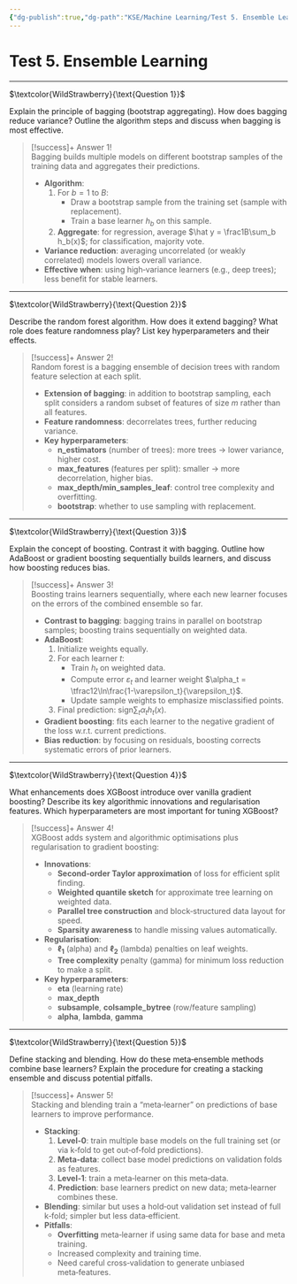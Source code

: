 ```yaml
---
{"dg-publish":true,"dg-path":"KSE/Machine Learning/Test 5. Ensemble Learning.md","permalink":"/kse/machine-learning/test-5-ensemble-learning/","tags":["kse","ai","machine-learning"],"created":"2025-04-16T00:59:25.636+03:00","updated":"2025-04-16T01:09:04.503+03:00"}
---
```



# Test 5. Ensemble Learning

---

$\textcolor{WildStrawberry}{\text{Question 1}}$

Explain the principle of bagging (bootstrap aggregating). How does bagging reduce variance? Outline the algorithm steps and discuss when bagging is most effective.

> [!success]+ Answer 1!  
> Bagging builds multiple models on different bootstrap samples of the training data and aggregates their predictions.
>
> - **Algorithm**:
>   1. For $b=1$ to $B$:
>      - Draw a bootstrap sample from the training set (sample with replacement).
>      - Train a base learner $h_b$ on this sample.
>   2. **Aggregate**: for regression, average $\hat y = \frac1B\sum_b h_b(x)$; for classification, majority vote.
> - **Variance reduction**: averaging uncorrelated (or weakly correlated) models lowers overall variance.
> - **Effective when**: using high‑variance learners (e.g., deep trees); less benefit for stable learners.

---

$\textcolor{WildStrawberry}{\text{Question 2}}$

Describe the random forest algorithm. How does it extend bagging? What role does feature randomness play? List key hyperparameters and their effects.

> [!success]+ Answer 2!  
> Random forest is a bagging ensemble of decision trees with random feature selection at each split.
>
> - **Extension of bagging**: in addition to bootstrap sampling, each split considers a random subset of features of size $m$ rather than all features.
> - **Feature randomness**: decorrelates trees, further reducing variance.
> - **Key hyperparameters**:
>   - **n_estimators** (number of trees): more trees → lower variance, higher cost.
>   - **max_features** (features per split): smaller → more decorrelation, higher bias.
>   - **max_depth/min_samples_leaf**: control tree complexity and overfitting.
>   - **bootstrap**: whether to use sampling with replacement.

---

$\textcolor{WildStrawberry}{\text{Question 3}}$

Explain the concept of boosting. Contrast it with bagging. Outline how AdaBoost or gradient boosting sequentially builds learners, and discuss how boosting reduces bias.

> [!success]+ Answer 3!  
> Boosting trains learners sequentially, where each new learner focuses on the errors of the combined ensemble so far.
>
> - **Contrast to bagging**: bagging trains in parallel on bootstrap samples; boosting trains sequentially on weighted data.
> - **AdaBoost**:
>   1. Initialize weights equally.
>   2. For each learner $t$:
>      - Train $h_t$ on weighted data.
>      - Compute error $\varepsilon_t$ and learner weight $\alpha_t = \tfrac12\ln\frac{1-\varepsilon_t}{\varepsilon_t}$.
>      - Update sample weights to emphasize misclassified points.
>   3. Final prediction: sign$\sum_t \alpha_t h_t(x)$.
> - **Gradient boosting**: fits each learner to the negative gradient of the loss w.r.t. current predictions.
> - **Bias reduction**: by focusing on residuals, boosting corrects systematic errors of prior learners.

---

$\textcolor{WildStrawberry}{\text{Question 4}}$

What enhancements does XGBoost introduce over vanilla gradient boosting? Describe its key algorithmic innovations and regularisation features. Which hyperparameters are most important for tuning XGBoost?

> [!success]+ Answer 4!  
> XGBoost adds system and algorithmic optimisations plus regularisation to gradient boosting:
>
> - **Innovations**:
>   - **Second‑order Taylor approximation** of loss for efficient split finding.
>   - **Weighted quantile sketch** for approximate tree learning on weighted data.
>   - **Parallel tree construction** and block‑structured data layout for speed.
>   - **Sparsity awareness** to handle missing values automatically.
> - **Regularisation**:
>   - **$\ell_1$** (alpha) and **$\ell_2$** (lambda) penalties on leaf weights.
>   - **Tree complexity** penalty (gamma) for minimum loss reduction to make a split.
> - **Key hyperparameters**:
>   - **eta** (learning rate)
>   - **max_depth**
>   - **subsample**, **colsample_bytree** (row/feature sampling)
>   - **alpha**, **lambda**, **gamma**

---

$\textcolor{WildStrawberry}{\text{Question 5}}$

Define stacking and blending. How do these meta‑ensemble methods combine base learners? Explain the procedure for creating a stacking ensemble and discuss potential pitfalls.

> [!success]+ Answer 5!  
> Stacking and blending train a “meta‑learner” on predictions of base learners to improve performance.
>
> - **Stacking**:
>   1. **Level‑0**: train multiple base models on the full training set (or via k‑fold to get out‑of‑fold predictions).
>   2. **Meta‑data**: collect base model predictions on validation folds as features.
>   3. **Level‑1**: train a meta‑learner on this meta‑data.
>   4. **Prediction**: base learners predict on new data; meta‑learner combines these.
> - **Blending**: similar but uses a hold‑out validation set instead of full k‑fold; simpler but less data‑efficient.
> - **Pitfalls**:
>   - **Overfitting** meta‑learner if using same data for base and meta training.
>   - Increased complexity and training time.
>   - Need careful cross‑validation to generate unbiased meta‑features.
